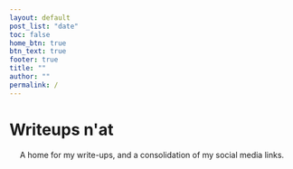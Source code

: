 ```yaml
---
layout: default
post_list: "date"
toc: false
home_btn: true
btn_text: true
footer: true
title: ""
author: ""
permalink: /
---
```


# Writeups n'at

<div style="text-align: center">
	A home for my write-ups, and a consolidation of my social media links.
	<!--- Hack the box script that wants to align to the left --->
	<br/><script src="https://www.hackthebox.eu/badge/279144"></script><br/>
	<br/><script src="https://tryhackme.com/badge/38736"></script><br/>
</div>